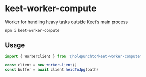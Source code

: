 # keet-worker-compute

Worker for handling heavy tasks outside Keet's main process

```
npm i keet-worker-compute
```

## Usage

```js
import { WorkerClient } from '@holepunchto/keet-worker-compute'

const client = new WorkerClient()
const buffer = await client.heicToJpg(path)
```


